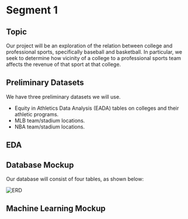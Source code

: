 # Segment 1 
## Topic
Our project will be an exploration of the relation between college and professional sports, specifically baseball and basketball. In particular, we seek to determine how vicinity of a college to a professional sports team affects the revenue of that sport at that college.

## Preliminary Datasets
We have three preliminary datasets we will use.
- Equity in Athletics Data Analysis (EADA) tables on colleges and their athletic programs.
- MLB team/stadium locations.
- NBA team/stadium locations.

## EDA

## Database Mockup
Our database will consist of four tables, as shown below:

![ERD](https://user-images.githubusercontent.com/80861610/131764415-34070f18-d084-422f-8f86-49d6e630ac58.png)

## Machine Learning Mockup
